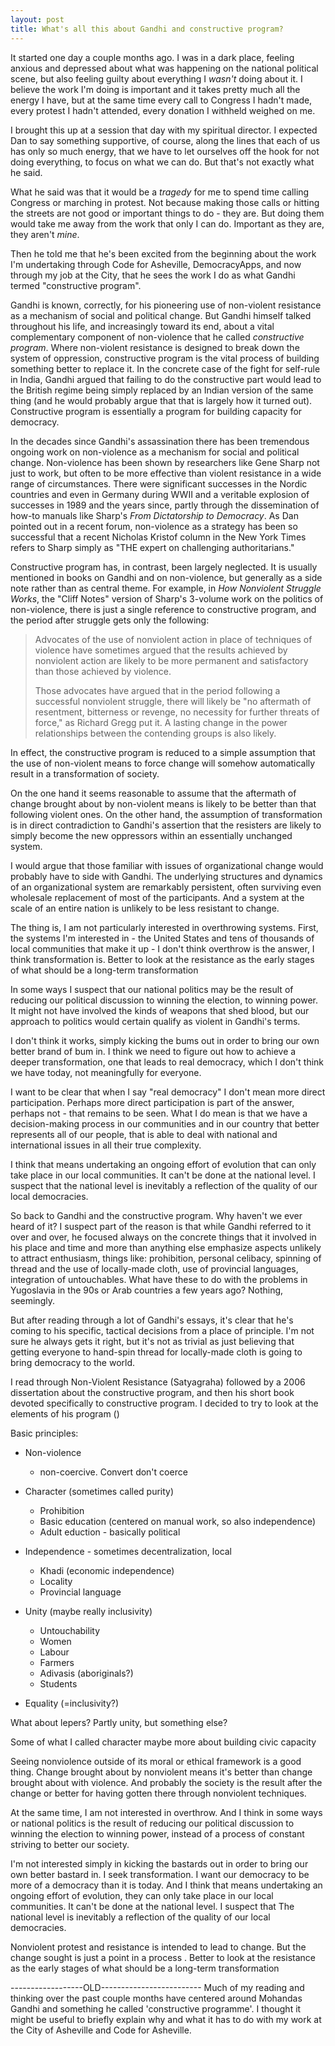 ```yaml
---
layout: post
title: What's all this about Gandhi and constructive program?
---
```


It started one day a couple months ago. I was in a dark place, feeling anxious and depressed about what was happening on the national political scene, but also feeling guilty about everything I _wasn't_ doing about it. I believe the work I'm doing is important and it takes pretty much all the energy I have, but at the same time every call to Congress I hadn't made, every protest I hadn't attended, every donation I withheld weighed on me.

I brought this up at a session that day with my spiritual director. I expected Dan to say something supportive, of course, along the lines that each of us has only so much energy, that we have to let ourselves off the hook for not doing everything, to focus on what we can do. But that's not exactly what he said.

What he said was that it would be a _tragedy_ for me to spend time calling Congress or marching in protest. Not because making those calls or hitting the streets are not good or important things to do - they are.  But doing them would take me away from the work that only I can do. Important as they are, they aren't _mine_.

Then he told me that he's been excited from the beginning about the work I'm undertaking through Code for Asheville, DemocracyApps, and now through my job at the City, that he sees the work I do as what Gandhi termed "constructive program".

Gandhi is known, correctly, for his pioneering use of non-violent resistance as a mechanism of social and political change. But Gandhi himself talked throughout his life, and increasingly toward its end, about a vital complementary component of non-violence that he called _constructive program_. Where non-violent resistance is designed to break down the system of oppression, constructive program is the vital process of building something better to replace it. In the concrete case of the fight for self-rule in India, Gandhi argued that failing to do the constructive part would lead to the British regime being simply replaced by an Indian version of the same thing (and he would probably argue that that is largely how it turned out). Constructive program is essentially a program for building capacity for democracy.

In the decades since Gandhi's assassination there has been tremendous ongoing work on non-violence as a mechanism for social and political change. Non-violence has been shown by researchers like Gene Sharp not just to work, but often to be more effective than violent resistance in a wide range of circumstances. There were significant successes in the Nordic countries and even in Germany during WWII and a veritable explosion of successes in 1989 and the years since, partly through the dissemination of how-to manuals like Sharp's _From Dictatorship to Democracy_. As Dan pointed out in a recent forum, non-violence as a strategy has been so successful that a recent Nicholas Kristof column in the New York Times refers to Sharp simply as "THE expert on challenging authoritarians."

Constructive program has, in contrast, been largely neglected. It is usually mentioned in books on Gandhi and on non-violence, but generally as a side note rather than as central theme. For example, in _How Nonviolent Struggle Works_, the "Cliff Notes" version of Sharp's 3-volume work on the politics of non-violence, there is just a single reference to constructive program, and the period after struggle gets only the following:

> Advocates of the use of nonviolent action in place of techniques of violence have sometimes argued that the results achieved by nonviolent action are likely to be more permanent and satisfactory than those achieved by violence.
>
> Those advocates have argued that in the period following a successful nonviolent struggle, there will likely be "no aftermath of resentment, bitterness or revenge, no necessity for further threats of force," as Richard Gregg put it. A lasting change in the power relationships between the contending groups is also likely.

In effect, the constructive program is reduced to a simple assumption that the use of non-violent means to force change will somehow automatically result in a transformation of society.

On the one hand it seems reasonable to assume that the aftermath of change brought about by non-violent means is likely to be better than that following violent ones. On the other hand, the assumption of transformation is in direct contradiction to Gandhi's assertion that the resisters are likely to simply become the new oppressors within an essentially unchanged system.

I would argue that those familiar with issues of organizational change would probably have to side with Gandhi. The underlying structures and dynamics of an organizational system are remarkably persistent, often surviving even wholesale replacement of most of the participants. And a system at the scale of an entire nation is unlikely to be less resistant to change.







The thing is, I am not particularly interested in overthrowing systems. First, the systems I'm interested in - the United States and tens of thousands of local communities that make it up - I don't think overthrow is the answer, I think transformation is. Better to look at the resistance as the early stages of what should be a long-term transformation

In some ways I suspect that our national politics may be the result of reducing our political discussion to winning the election, to winning power. It might not have involved the kinds of weapons that shed blood, but our approach to politics would certain qualify as violent in Gandhi's terms.

I don't think it works, simply kicking the bums out in order to bring our own better brand of bum in. I think we need to figure out how to achieve a deeper transformation, one that leads to real democracy, which I don't think we have today, not meaningfully for everyone. 

I want to be clear that when I say "real democracy" I don't mean more direct participation. Perhaps more direct participation is part of the answer, perhaps not - that remains to be seen. What I do mean is that we have a decision-making process in our communities and in our country that better represents all of our people, that is able to deal with national and international issues in all their true complexity.

I think that means undertaking an ongoing effort of evolution that can only take place in our local communities. It can't be done at the national level.  I suspect that the national level is inevitably a reflection of the quality of our local democracies. 

So back to Gandhi and the constructive program. Why haven't we ever heard of it? I suspect part of the reason is that while Gandhi referred to it over and over, he focused always on the concrete things that it involved in his place and time and more than anything else emphasize aspects unlikely to attract enthusiasm, things like: prohibition, personal celibacy, spinning of thread and the use of locally-made cloth, use of provincial languages, integration of untouchables. What have these to do with the problems in Yugoslavia in the 90s or Arab countries a few years ago? Nothing, seemingly.

But after reading through a lot of Gandhi's essays, it's clear that he's coming to his specific, tactical decisions from a place of principle. I'm not sure he always gets it right, but it's not as trivial as just believing that getting everyone to hand-spin thread for locally-made cloth is going to bring democracy to the world.

I read through Non-Violent Resistance (Satyagraha) followed by a 2006 dissertation about the constructive program, and then his short book devoted specifically to constructive program. I decided to try to look at the elements of his program ()

Basic principles:

- Non-violence
    - non-coercive. Convert don't coerce

- Character (sometimes called purity)
    - Prohibition
    - Basic education (centered on manual work, so also independence)
    - Adult eduction - basically political
- Independence - sometimes decentralization, local
    - Khadi (economic independence)
    - Locality
    - Provincial language
- Unity (maybe really inclusivity)
    - Untouchability
    - Women
    - Labour
    - Farmers
    - Adivasis (aboriginals?)
    - Students
- Equality (=inclusivity?)

What about lepers? Partly unity, but something else?

Some of what I called character maybe more about building civic capacity

Seeing nonviolence outside of its moral or ethical framework is a good thing. Change brought about by nonviolent means it's better than change brought about with violence. And probably the society is the result after the change or better for having gotten there through nonviolent techniques.

At the same time, I am not interested in overthrow. And I think in some ways or national politics is the result of reducing our political discussion to winning the election to winning power, instead of a process of constant striving to better our society. 

I'm not interested simply in kicking the bastards out in order to bring our own better bastard in. I seek transformation. I want our democracy to be more of a democracy than it is today. And I think that means undertaking an ongoing effort of evolution, they can only take place in our local communities. It can't be done at the national level.  I suspect that The national level is inevitably a reflection of the quality of our local democracies. 

Nonviolent protest and resistance is intended to lead to change. But the change sought is just a point in a process . Better to look at the resistance as the early stages of what should be a long-term transformation

------------------OLD-------------------------
Much of my reading and thinking over the past couple months have centered around Mohandas Gandhi and something he called 'constructive programme'. I thought it might be useful to briefly explain why and what it has to do with my work at the City of Asheville and Code for Asheville.
